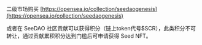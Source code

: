 二级市场购买 [https://opensea.io/collection/seedaogenesis](https://opensea.io/collection/seedaogenesis) 

或者在 SeeDAO 社区贡献可以获得积分（链上token代号$SCR），此类积分不可转让，通过贡献累积积分达到门槛后可申请获得 Seed NFT。 
